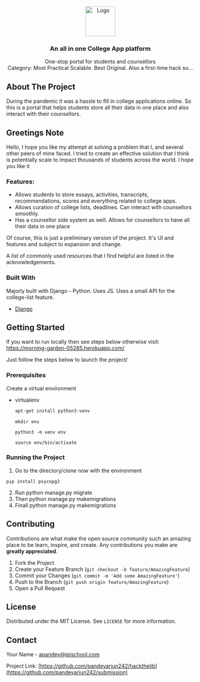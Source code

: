 <!--
*** Thanks for checking out the Best-README-Template. If you have a suggestion
*** that would make this better, please fork the repo and create a pull request
*** or simply open an issue with the tag "enhancement".
*** Thanks again! Now go create something AMAZING! :D
-->



<!-- PROJECT SHIELDS -->
<!--
*** I'm using markdown "reference style" links for readability.
*** Reference links are enclosed in brackets [ ] instead of parentheses ( ).
*** See the bottom of this document for the declaration of the reference variables
*** for contributors-url, forks-url, etc. This is an optional, concise syntax you may use.
*** https://www.markdownguide.org/basic-syntax/#reference-style-links
-->



<!-- PROJECT LOGO -->
<br />
<p align="center">
  <a href="https://github.com/othneildrew/Best-README-Template">
    <img src="images/logo.png" alt="Logo" width="80" height="80">
  </a>

  <h3 align="center">An all in one College App platform</h3>

  <p align="center">
    One-stop portal for students and counsellors
    <br />
  Category: Most Practical Scalable. Best Original. Also a first-time hack so...
  </p>
</p>





<!-- ABOUT THE PROJECT -->
## About The Project

During the pandemic it was a hassle to fill in college applications online. So this is a portal that helps students store all their data in one place and also interact with their counsellors.

## Greetings Note

Hello, I hope you like my attempt at solving a problem that I, and several other peers of mine faced. I tried to create an effective solution that I think is potentially scale to impact thousands of students across the world. I hope you like it

### Features:
* Allows students to store essays, activities, transcripts, recommendations, scores and everything related to college apps.
* Allows curation of college lists, deadlines. Can interact with counsellors smoothly.
* Has a counsellor side system as well. Allows for counsellors to have all their data in one place

Of course, this is just a preliminary version of the project. It's UI and features and subject to expansion and change.

A list of commonly used resources that I find helpful are listed in the acknowledgements.

### Built With

Majorly built with Django - Python. Uses JS. Uses a small API for the college-list feature. 
* [Django](https://www.djangoproject.com/)



<!-- GETTING STARTED -->
## Getting Started

If you want to run locally then see steps below otherwise visit: https://morning-garden-05285.herokuapp.com/

Just follow the steps below to launch the project/

### Prerequisites

Create a virtual environment
* virtualenv
  ```sh
  apt-get install python3-venv
  ```
  ```
  mkdir env
  ```
  ```
  python3 -m venv env 
  ```
  ```
  source env/bin/activate
  ```
  

### Running the Project

1. Go to the directory/clone now with the environment

```
pip install psycopg2
```
2. Run python manage.py migrate
3. Then python manage.py makemigrations
4. Finall python manage.py makemigrations




<!-- CONTRIBUTING -->
## Contributing

Contributions are what make the open source community such an amazing place to be learn, inspire, and create. Any contributions you make are **greatly appreciated**.

1. Fork the Project
2. Create your Feature Branch (`git checkout -b feature/AmazingFeature`)
3. Commit your Changes (`git commit -m 'Add some AmazingFeature'`)
4. Push to the Branch (`git push origin feature/AmazingFeature`)
5. Open a Pull Request



<!-- LICENSE -->
## License

Distributed under the MIT License. See `LICENSE` for more information.



<!-- CONTACT -->
## Contact

Your Name - apandey@jpischool.com

Project Link: [https://github.com/pandeyarjun242/hackthelib](https://github.com/pandeyarjun242/submission)

